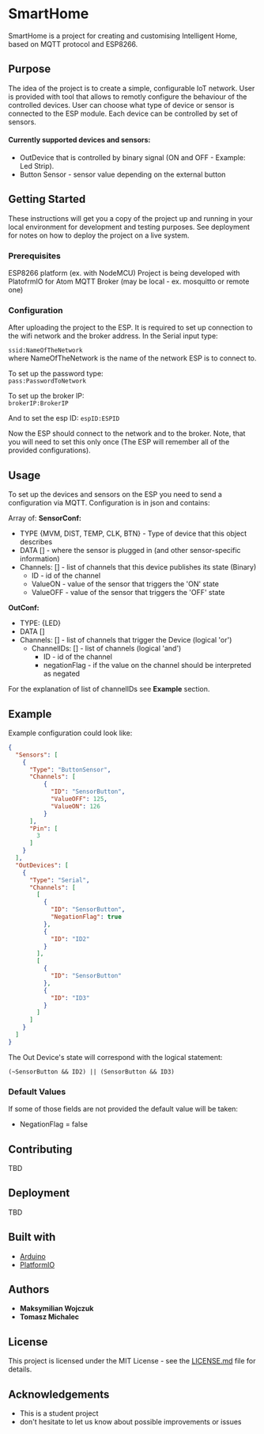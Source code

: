 # SmartHome
SmartHome is a project for creating and customising Intelligent Home, based on MQTT protocol and ESP8266. 

## Purpose
The idea of the project is to create a simple, configurable IoT network. User is provided with tool that allows to remotly configure the behaviour of the controlled devices. User can choose what type of device or sensor is connected to the ESP module. Each device can be controlled by set of sensors.

#### Currently supported devices and sensors:
- OutDevice that is controlled by binary signal (ON and OFF - Example: Led Strip).
- Button Sensor - sensor value depending on the external button

## Getting Started
These instructions will get you a copy of the project up and running in your local environment for development and testing purposes. See deployment for notes on how to deploy the project on a live system.

### Prerequisites
ESP8266 platform (ex. with NodeMCU)
Project is being developed with PlatofrmIO for Atom
MQTT Broker (may be local - ex. mosquitto or remote one)

### Configuration
After uploading the project to the ESP. It is required to set up connection to the wifi network and the broker address. In the Serial input type:  

```ssid:NameOfTheNetwork```  
where NameOfTheNetwork is the name of the network ESP is to connect to.  

To set up the password type:  
```pass:PasswordToNetwork```  

To set up the broker IP:  
```brokerIP:BrokerIP```  

And to set the esp ID:
```espID:ESPID```

Now the ESP should connect to the network and to the broker. Note, that you will need to set this only once (The ESP will remember all of the provided configurations).

## Usage
To set up the devices and sensors on the ESP you need to send a configuration via MQTT. Configuration is in json and contains:

Array of:
**SensorConf:**
- TYPE {MVM, DIST, TEMP, CLK, BTN}   - Type of device that this object describes
- DATA []                            - where the sensor is plugged in (and other sensor-specific information)
- Channels: []                       - list of channels that this device publishes its state (Binary)
  - ID                                  - id of the channel 
  - ValueON                             - value of the sensor that triggers the 'ON' state 
  - ValueOFF                            - value of the sensor that triggers the 'OFF' state

**OutConf:**
- TYPE: {LED}                        
- DATA []
- Channels: []                       - list of channels that trigger the Device (logical 'or')
  - ChannelIDs: []                   - list of channels (logical 'and')
    - ID                                - id of the channel
    - negationFlag                      - if the value on the channel should be interpreted as negated

For the explanation of list of channelIDs see **Example** section.

## Example
Example configuration could look like:

```JSON
{
  "Sensors": [
    {
      "Type": "ButtonSensor",
      "Channels": [
          {
            "ID": "SensorButton",
            "ValueOFF": 125,
            "ValueON": 126
          }
      ],
      "Pin": [
        3
      ]
    }
  ],
  "OutDevices": [
    {
      "Type": "Serial",
      "Channels": [
        [
          {
            "ID": "SensorButton",
            "NegationFlag": true
          },
          {
            "ID": "ID2"
          }
        ], 
        [
          {
            "ID": "SensorButton"
          },
          {
            "ID": "ID3"
          }
        ]
      ]
    }
  ]
}
```
The Out Device's state will correspond with the logical statement:

```(~SensorButton && ID2) || (SensorButton && ID3)```

### Default Values
If some of those fields are not provided the default value will be taken:
- NegationFlag = false


## Contributing
TBD
## Deployment
TBD

## Built with
- [Arduino](https://www.arduino.cc/)
- [PlatformIO](http://platformio.org/)

## Authors
- **Maksymilian Wojczuk**
- **Tomasz Michalec**

## License
This project is licensed under the MIT License - see the [LICENSE.md](https://github.com/Chimstaz/SmartHome/blob/master/LICENSE) file for details.

## Acknowledgements
- This is a student project
- don't hesitate to let us know about possible improvements or issues
